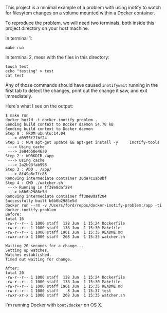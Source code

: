 This project is a minimal example of a problem with using inotify to watch for
filesytem changes on a volume mounted within a Docker container.

To reproduce the problem, we will need two terminals, both inside this project
directory on your host machine.

In terminal 1:

    make run

In terminal 2, mess with the files in this directory:

    touch test
    echo "testing" > test
    cat test

Any of those commands should have caused `inotifywait` running in the first tab
to detect the changes, print out the change it saw, and exit immediately.

Here's what I see on the output:

    $ make run
    docker build -t docker-inotify-problem .
    Sending build context to Docker daemon 54.78 kB
    Sending build context to Docker daemon
    Step 0 : FROM ubuntu:14.04
     ---> d0955f21bf24
    Step 1 : RUN apt-get update && apt-get install -y     inotify-tools
     ---> Using cache
     ---> 2e84b50e46a0
    Step 2 : WORKDIR /app
     ---> Using cache
     ---> 2a2b93fab998
    Step 3 : ADD . /app/
     ---> 8f49a6c7fc85
    Removing intermediate container 30de7c1ab8bf
    Step 4 : CMD ./watcher.sh
     ---> Running in ff38e8daf284
     ---> b6b6b2986e5d
    Removing intermediate container ff38e8daf284
    Successfully built b6b6b2986e5d
    docker run --rm -v /Users/ford/repos/docker-inotify-problem:/app -ti docker-inotify-problem
    Before:
    total 16
    -rw-r--r-- 1 1000 staff  128 Jun  1 15:24 Dockerfile
    -rw-r--r-- 1 1000 staff  138 Jun  1 15:30 Makefile
    -rw-r--r-- 1 1000 staff 1961 Jun  1 15:35 README.md
    -rwxr-xr-x 1 1000 staff  268 Jun  1 15:35 watcher.sh

    Waiting 20 seconds for a change...
    Setting up watches.
    Watches established.
    Timed out waiting for change.

    After:
    total 20
    -rw-r--r-- 1 1000 staff  128 Jun  1 15:24 Dockerfile
    -rw-r--r-- 1 1000 staff  138 Jun  1 15:30 Makefile
    -rw-r--r-- 1 1000 staff 1961 Jun  1 15:35 README.md
    -rw-r--r-- 1 1000 staff    8 Jun  1 15:37 test
    -rwxr-xr-x 1 1000 staff  268 Jun  1 15:35 watcher.sh

I'm running Docker with `boot2docker` on OS X.
